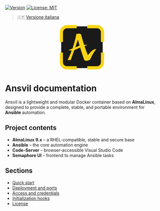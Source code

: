 [![Version](https://img.shields.io/badge/version-v0.1.7--beta-blue)](#)
[![License: MIT](https://img.shields.io/badge/License-MIT-yellow.svg)](https://opensource.org/licenses/MIT)

> 🇮🇹 [Versione italiana](../it/index.md)

<p align="center">
  <img src="../../front/html/img/logo.svg" alt="Ansvil logo" width="150">
</p>

# Ansvil documentation

Ansvil is a lightweight and modular Docker container based on **AlmaLinux**, designed to provide a complete, stable, and portable environment for **Ansible** automation.

## Project contents

- **AlmaLinux 9.x** – a RHEL-compatible, stable and secure base
- **Ansible** – the core automation engine
- **Code-Server** – browser-accessible Visual Studio Code
- **Semaphore UI** – frontend to manage Ansible tasks

## Sections

- [Quick start](quick-start.md)
- [Deployment and ports](deployment.md)
- [Access and credentials](access.md)
- [Initialization hooks](hooks.md)
- [License](license.md)
